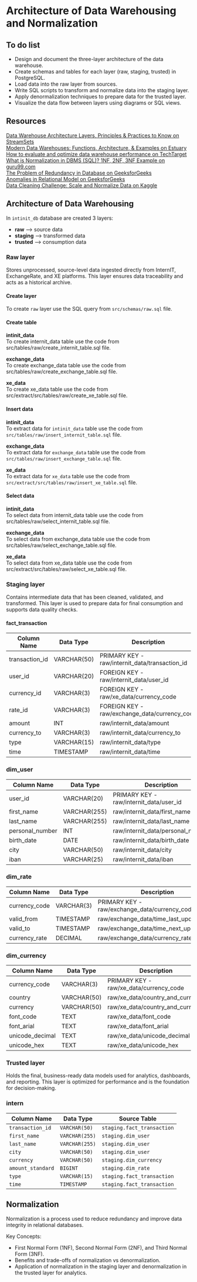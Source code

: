 # Architecture of Data Warehousing and Normalization

## To do list

- Design and document the three-layer architecture of the data warehouse.
- Create schemas and tables for each layer (raw, staging, trusted) in PostgreSQL.
- Load data into the raw layer from sources.
- Write SQL scripts to transform and normalize data into the staging layer.
- Apply denormalization techniques to prepare data for the trusted layer.
- Visualize the data flow between layers using diagrams or SQL views.

## Resources

[Data Warehouse Architecture Layers, Principles & Practices to Know on StreamSets](https://streamsets.com/blog/data-warehouse-architecture/)\
[Modern Data Warehouses: Functions, Architecture, & Examples on Estuary](https://www.estuary.dev/modern-data-warehouse/)\
[How to evaluate and optimize data warehouse performance on TechTarget](https://www.techtarget.com/searchdatamanagement/tip/How-to-evaluate-and-optimize-data-warehouse-performance)\
[What is Normalization in DBMS (SQL)? 1NF, 2NF, 3NF Example on guru99.com](https://www.guru99.com/database-normalization.html)\
[The Problem of Redundancy in Database on GeeksforGeeks](https://www.geeksforgeeks.org/redundancy-in-databases/)\
[Anomalies in Relational Model on GeeksforGeeks](https://www.geeksforgeeks.org/anomalies-in-dbms/)\
[Data Cleaning Challenge: Scale and Normalize Data on Kaggle](https://www.kaggle.com/code/residentmario/data-cleaning-challenge-scale-and-normalize-data)

## Architecture of Data Warehousing

In `intinit_db` database are created 3 layers:

- **raw** --> source data
- **staging** --> transformed data
- **trusted** --> consumption data

### Raw layer

Stores unprocessed, source-level data ingested directly from InternIT, ExchangeRate, and XE platforms. This layer ensures data traceability and acts as a historical archive.

#### Create layer

To create `raw` layer use the SQL query from `src/schemas/raw.sql` file.

#### Create table

**intinit_data**\
To create internit_data table use the code from src/tables/raw/create_internit_table.sql file.

**exchange_data**\
To create exchange_data table use the code from src/tables/raw/create_exchange_table.sql file.

**xe_data**\
To create xe_data table use the code from src/extract/src/tables/raw/create_xe_table.sql file.

#### Insert data

**intinit_data**\
To extract data for `intinit_data` table use the code from `src/tables/raw/insert_internit_table.sql` file.

**exchange_data**\
To extract data for `exchange_data` table use the code from `src/tables/raw/insert_exchange_table.sql` file.

**xe_data**\
To extract data for `xe_data` table use the code from `src/extract/src/tables/raw/insert_xe_table.sql` file.

#### Select data

**intinit_data**\
To select data from internit_data table use the code from src/tables/raw/select_internit_table.sql file.

**exchange_data**\
To select data from exchange_data table use the code from src/tables/raw/select_exchange_table.sql file.

**xe_data**\
To select data from xe_data table use the code from src/extract/src/tables/raw/select_xe_table.sql file.

### Staging layer

Contains intermediate data that has been cleaned, validated, and transformed. This layer is used to prepare data for final consumption and supports data quality checks.

#### fact_transaction

| Column Name    | Data Type         | Description                                |
|----------------|-------------------|--------------------------------------------|
| transaction_id | VARCHAR(50)       | PRIMARY KEY - raw/internit_data/transaction_id |
| user_id        | VARCHAR(20)       | FOREIGN KEY - raw/internit_data/user_id    |
| currency_id    | VARCHAR(3)        | FOREIGN KEY - raw/xe_data/currency_code    |
| rate_id        | VARCHAR(3)        | FOREIGN KEY - raw/exchange_data/currency_code |
| amount         | INT               | raw/internit_data/amount                   |
| currency_to    | VARCHAR(3)        | raw/internit_data/currency_to             |
| type           | VARCHAR(15)       | raw/internit_data/type                     |
| time           | TIMESTAMP         | raw/internit_data/time                     |

### dim_user

| Column Name     | Data Type     | Description                             |
|-----------------|---------------|-----------------------------------------|
| user_id         | VARCHAR(20)   | PRIMARY KEY - raw/internit_data/user_id |
| first_name      | VARCHAR(255)  | raw/internit_data/first_name            |
| last_name       | VARCHAR(255)  | raw/internit_data/last_name             |
| personal_number | INT           | raw/internit_data/personal_number       |
| birth_date      | DATE          | raw/internit_data/birth_date            |
| city            | VARCHAR(50)   | raw/internit_data/city                  |
| iban            | VARCHAR(25)   | raw/internit_data/iban                  |

### dim_rate

| Column Name   | Data Type | Description                                   |
|---------------|-----------|-----------------------------------------------|
| currency_code | VARCHAR(3) | PRIMARY KEY - raw/exchange_data/currency_code |
| valid_from    | TIMESTAMP | raw/exchange_data/time_last_update_unix       |
| valid_to      | TIMESTAMP | raw/exchange_data/time_next_update_unix       |
| currency_rate | DECIMAL   | raw/exchange_data/currency_rate               |

### dim_currency

| Column Name     | Data Type   | Description                               |
|------------------|-------------|-------------------------------------------|
| currency_code    | VARCHAR(3)  | PRIMARY KEY - raw/xe_data/currency_code   |
| country          | VARCHAR(50) | raw/xe_data/country_and_currency          |
| currency         | VARCHAR(50) | raw/xe_data/country_and_currency          |
| font_code        | TEXT        | raw/xe_data/font_code                     |
| font_arial       | TEXT        | raw/xe_data/font_arial                    |
| unicode_decimal  | TEXT        | raw/xe_data/unicode_decimal               |
| unicode_hex      | TEXT        | raw/xe_data/unicode_hex                   |

### Trusted layer

Holds the final, business-ready data models used for analytics, dashboards, and reporting. This layer is optimized for performance and is the foundation for decision-making.

### intern

| Column Name       | Data Type      | Source Table            |
|------------------|----------------|--------------------------|
| `transaction_id`  | `VARCHAR(50)`  | `staging.fact_transaction` |
| `first_name`      | `VARCHAR(255)` | `staging.dim_user`         |
| `last_name`       | `VARCHAR(255)` | `staging.dim_user`         |
| `city`            | `VARCHAR(50)`  | `staging.dim_user`         |
| `currency`        | `VARCHAR(50)`  | `staging.dim_currency`     |
| `amount_standard` | `BIGINT`       | `staging.dim_rate`         |
| `type`            | `VARCHAR(15)`  | `staging.fact_transaction` |
| `time`            | `TIMESTAMP`    | `staging.fact_transaction` |

## Normalization

Normalization is a process used to reduce redundancy and improve data integrity in relational databases.

Key Concepts:

- First Normal Form (1NF), Second Normal Form (2NF), and Third Normal Form (3NF).
- Benefits and trade-offs of normalization vs denormalization.
- Application of normalization in the staging layer and denormalization in the trusted layer for analytics.
